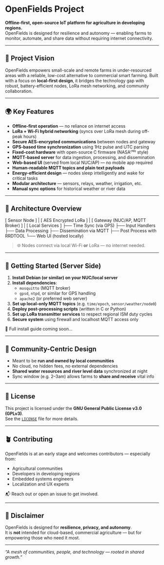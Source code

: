 # OpenFields Project

**Offline-first, open-source IoT platform for agriculture in developing regions.**  
OpenFields is designed for resilience and autonomy — enabling farms to monitor, automate, and share data without requiring internet connectivity.

---

## 🌾 Project Vision

OpenFields empowers small-scale and remote farms in under-resourced areas with a reliable, low-cost alternative to commercial smart farming. Built with a focus on **local-first design**, it bridges the technology gap with robust, battery-efficient nodes, LoRa mesh networking, and community collaboration.

---

## 🌍 Key Features

- **Offline-first operation** — no reliance on internet access
- **LoRa + Wi-Fi hybrid networking** (syncs over LoRa mesh during off-peak hours)
- **Secure AES-encrypted communications** between nodes and gateway
- **GPS-based time synchronization** using 1Hz pulse and UTC parsing
- **Fixed-cost hardware** with open-source C firmware (NASA⁽¹⁰⁾ style)
- **MQTT-based server** for data ingestion, processing, and dissemination
- **Web-based UI** (served from local NUC/AP) — no mobile app required
- **Human-readable MQTT topics and plain text payloads**
- **Energy-efficient design** — nodes sleep intelligently and wake for critical tasks
- **Modular architecture** — sensors, relays, weather, irrigation, etc.
- **Manual sync options** for historical weather or river data

---

## 🧱 Architecture Overview
[ Sensor Node ]
|
[ AES Encrypted LoRa ]
|
[ Gateway (NUC/AP, MQTT Broker) ]
|
[ Local Services ]
├── Time Sync (via GPS)
├── Input Handlers
├── Data Processing
├── Dissemination via MQTT
├── Post Process with RRDTOOL
└── Web UI (hosted locally)


> 🌐 Nodes connect via local Wi-Fi **or** LoRa — no internet needed.

---

## 🚀 Getting Started (Server Side)

1. **Install Debian (or similar) on your NUC/local server**
2. **Install dependencies**:
   - `mosquitto` (MQTT broker)
   - `gpsd`, `ntpd`, or similar for GPS handling
   - `apache2` (or preferred web server)
3. **Set up local-only MQTT topics** (e.g. `time/epoch`, `sensor/weather/node0`)
4. **Deploy post-processing scripts** (written in C or Python)
5. **Set up LoRa transmitter services** to respect regional ISM duty cycles
6. **Secure system** using firewall and localhost MQTT access only

📄 Full install guide coming soon...

---

## 🤝 Community-Centric Design

- Meant to be **run and owned by local communities**
- No cloud, no hidden fees, no external dependencies
- **Shared water resources and river level data** synchronized at night
- Sync window (e.g. 2–3am) allows farms to **share and receive** vital info

---

## 📜 License

This project is licensed under the **GNU General Public License v3.0 (GPLv3)**.  
See the [`LICENSE`](LICENSE) file for more details.

---

## 🪴 Contributing

OpenFields is at an early stage and welcomes contributors — especially from:

- Agricultural communities
- Developers in developing regions
- Embedded systems engineers
- Localization and UX experts

📬 Reach out or open an issue to get involved.

---

## 📡 Disclaimer

OpenFields is designed for **resilience, privacy, and autonomy**.  
It is **not** intended for cloud-based, commercial agriculture — but for empowering those who need it most.

---

_“A mesh of communities, people, and technology — rooted in shared growth.”_


